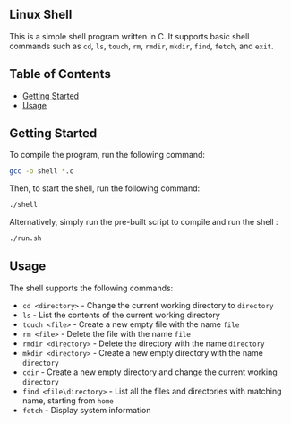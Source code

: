 ## Linux Shell

This is a simple shell program written in C. It supports basic shell commands such as `cd`, `ls`, `touch`, `rm`, `rmdir`, `mkdir`, `find`, `fetch`, and `exit`.

## Table of Contents

- [Getting Started](#getting-started)
- [Usage](#usage)


## Getting Started

To compile the program, run the following command:

```bash
gcc -o shell *.c
```

Then, to start the shell, run the following command:
```bash
./shell
```

Alternatively, simply run the pre-built script to compile and run the shell :

```bash
./run.sh
```

## Usage

The shell supports the following commands:

-   `cd <directory>` - Change the current working directory to `directory`
-   `ls` - List the contents of the current working directory
-   `touch <file>` - Create a new empty file with the name `file`
-   `rm <file>` - Delete the file with the name `file`
-   `rmdir <directory>` - Delete the directory with the name `directory`
-   `mkdir <directory>` - Create a new empty directory with the name `directory`
-   `cdir` - Create a new empty directory and change the current working `directory`
-   `find <file\directory>` - List all the files and directories with matching name, starting from  `home`
-   `fetch` - Display system information

